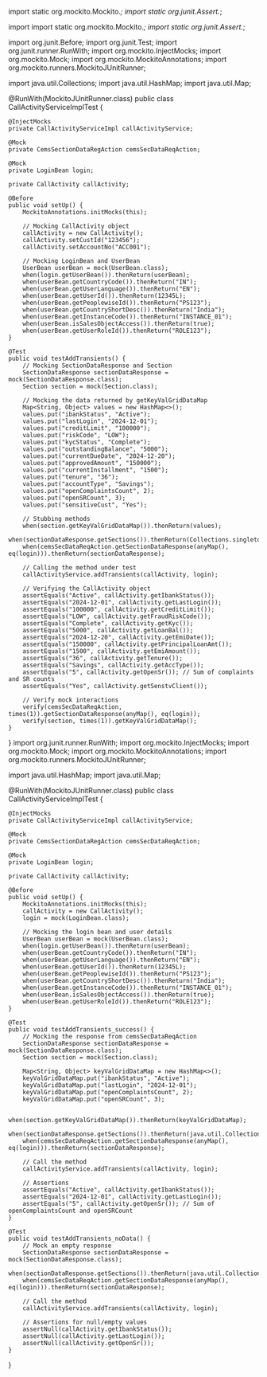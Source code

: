 import static org.mockito.Mockito.*;
import static org.junit.Assert.*;

import import static org.mockito.Mockito.*;
import static org.junit.Assert.*;

import org.junit.Before;
import org.junit.Test;
import org.junit.runner.RunWith;
import org.mockito.InjectMocks;
import org.mockito.Mock;
import org.mockito.MockitoAnnotations;
import org.mockito.runners.MockitoJUnitRunner;

import java.util.Collections;
import java.util.HashMap;
import java.util.Map;

@RunWith(MockitoJUnitRunner.class)
public class CallActivityServiceImplTest {

    @InjectMocks
    private CallActivityServiceImpl callActivityService;

    @Mock
    private CemsSectionDataRegAction cemsSecDataReqAction;

    @Mock
    private LoginBean login;

    private CallActivity callActivity;

    @Before
    public void setUp() {
        MockitoAnnotations.initMocks(this);

        // Mocking CallActivity object
        callActivity = new CallActivity();
        callActivity.setCustId("123456");
        callActivity.setAccountNo("ACC001");

        // Mocking LoginBean and UserBean
        UserBean userBean = mock(UserBean.class);
        when(login.getUserBean()).thenReturn(userBean);
        when(userBean.getCountryCode()).thenReturn("IN");
        when(userBean.getUserLanguage()).thenReturn("EN");
        when(userBean.getUserId()).thenReturn(12345L);
        when(userBean.getPeoplewiseId()).thenReturn("PS123");
        when(userBean.getCountryShortDesc()).thenReturn("India");
        when(userBean.getInstanceCode()).thenReturn("INSTANCE_01");
        when(userBean.isSalesObjectAccess()).thenReturn(true);
        when(userBean.getUserRoleId()).thenReturn("ROLE123");
    }

    @Test
    public void testAddTransients() {
        // Mocking SectionDataResponse and Section
        SectionDataResponse sectionDataResponse = mock(SectionDataResponse.class);
        Section section = mock(Section.class);

        // Mocking the data returned by getKeyValGridDataMap
        Map<String, Object> values = new HashMap<>();
        values.put("ibankStatus", "Active");
        values.put("lastLogin", "2024-12-01");
        values.put("creditLimit", "100000");
        values.put("riskCode", "LOW");
        values.put("kycStatus", "Complete");
        values.put("outstandingBalance", "5000");
        values.put("currentDueDate", "2024-12-20");
        values.put("approvedAmount", "150000");
        values.put("currentInstallment", "1500");
        values.put("tenure", "36");
        values.put("accountType", "Savings");
        values.put("openComplaintsCount", 2);
        values.put("openSRCount", 3);
        values.put("sensitiveCust", "Yes");

        // Stubbing methods
        when(section.getKeyValGridDataMap()).thenReturn(values);
        when(sectionDataResponse.getSections()).thenReturn(Collections.singletonList(section));
        when(cemsSecDataReqAction.getSectionDataResponse(anyMap(), eq(login))).thenReturn(sectionDataResponse);

        // Calling the method under test
        callActivityService.addTransients(callActivity, login);

        // Verifying the CallActivity object
        assertEquals("Active", callActivity.getIbankStatus());
        assertEquals("2024-12-01", callActivity.getLastLogin());
        assertEquals("100000", callActivity.getCreditLimit());
        assertEquals("LOW", callActivity.getFraudRiskCode());
        assertEquals("Complete", callActivity.getKyc());
        assertEquals("5000", callActivity.getLoanBal());
        assertEquals("2024-12-20", callActivity.getEmiDate());
        assertEquals("150000", callActivity.getPrincipalLoanAmt());
        assertEquals("1500", callActivity.getEmiAmount());
        assertEquals("36", callActivity.getTenure());
        assertEquals("Savings", callActivity.getAccType());
        assertEquals("5", callActivity.getOpenSr()); // Sum of complaints and SR counts
        assertEquals("Yes", callActivity.getSenstvClient());

        // Verify mock interactions
        verify(cemsSecDataReqAction, times(1)).getSectionDataResponse(anyMap(), eq(login));
        verify(section, times(1)).getKeyValGridDataMap();
    }
}
import org.junit.runner.RunWith;
import org.mockito.InjectMocks;
import org.mockito.Mock;
import org.mockito.MockitoAnnotations;
import org.mockito.runners.MockitoJUnitRunner;

import java.util.HashMap;
import java.util.Map;

@RunWith(MockitoJUnitRunner.class)
public class CallActivityServiceImplTest {

    @InjectMocks
    private CallActivityServiceImpl callActivityService;

    @Mock
    private CemsSectionDataRegAction cemsSecDataReqAction;

    @Mock
    private LoginBean login;

    private CallActivity callActivity;

    @Before
    public void setUp() {
        MockitoAnnotations.initMocks(this);
        callActivity = new CallActivity();
        login = mock(LoginBean.class);

        // Mocking the login bean and user details
        UserBean userBean = mock(UserBean.class);
        when(login.getUserBean()).thenReturn(userBean);
        when(userBean.getCountryCode()).thenReturn("IN");
        when(userBean.getUserLanguage()).thenReturn("EN");
        when(userBean.getUserId()).thenReturn(12345L);
        when(userBean.getPeoplewiseId()).thenReturn("PS123");
        when(userBean.getCountryShortDesc()).thenReturn("India");
        when(userBean.getInstanceCode()).thenReturn("INSTANCE_01");
        when(userBean.isSalesObjectAccess()).thenReturn(true);
        when(userBean.getUserRoleId()).thenReturn("ROLE123");
    }

    @Test
    public void testAddTransients_success() {
        // Mocking the response from cemsSecDataReqAction
        SectionDataResponse sectionDataResponse = mock(SectionDataResponse.class);
        Section section = mock(Section.class);

        Map<String, Object> keyValGridDataMap = new HashMap<>();
        keyValGridDataMap.put("ibankStatus", "Active");
        keyValGridDataMap.put("lastLogin", "2024-12-01");
        keyValGridDataMap.put("openComplaintsCount", 2);
        keyValGridDataMap.put("openSRCount", 3);

        when(section.getKeyValGridDataMap()).thenReturn(keyValGridDataMap);
        when(sectionDataResponse.getSections()).thenReturn(java.util.Collections.singletonList(section));
        when(cemsSecDataReqAction.getSectionDataResponse(anyMap(), eq(login))).thenReturn(sectionDataResponse);

        // Call the method
        callActivityService.addTransients(callActivity, login);

        // Assertions
        assertEquals("Active", callActivity.getIbankStatus());
        assertEquals("2024-12-01", callActivity.getLastLogin());
        assertEquals("5", callActivity.getOpenSr()); // Sum of openComplaintsCount and openSRCount
    }

    @Test
    public void testAddTransients_noData() {
        // Mock an empty response
        SectionDataResponse sectionDataResponse = mock(SectionDataResponse.class);
        when(sectionDataResponse.getSections()).thenReturn(java.util.Collections.emptyList());
        when(cemsSecDataReqAction.getSectionDataResponse(anyMap(), eq(login))).thenReturn(sectionDataResponse);

        // Call the method
        callActivityService.addTransients(callActivity, login);

        // Assertions for null/empty values
        assertNull(callActivity.getIbankStatus());
        assertNull(callActivity.getLastLogin());
        assertNull(callActivity.getOpenSr());
    }
}
